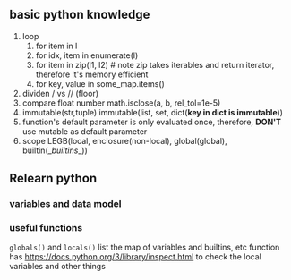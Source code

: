 ## basic python knowledge
1. loop
    1. for item in l
    2. for idx, item in enumerate(l)
    3. for item in zip(l1, l2) # note zip takes iterables and return iterator, therefore it's memory efficient
    4. for key, value in some_map.items()
2. dividen / vs // (floor)
3. compare float number math.isclose(a, b, rel_tol=1e-5)
4. immutable(str,tuple) immutable(list, set, dict(**key in dict is immutable**)) 
5. function's default parameter is only evaluated once, therefore, **DON'T** use mutable as default parameter
6. scope LEGB(local, enclosure(non-local), global(global), builtin(\__builtins__))


## Relearn python

### variables and data model

### useful functions
`globals()` and `locals()` list the map of variables and builtins, etc
function has https://docs.python.org/3/library/inspect.html to check the local variables and other things


